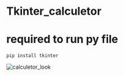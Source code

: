 # Tkinter_calculetor


# required to run py file
    pip install tkinter

![calculetor_look](https://user-images.githubusercontent.com/96917595/149951579-b5a15710-3dab-40bc-9fa4-18ff129fe533.png)
